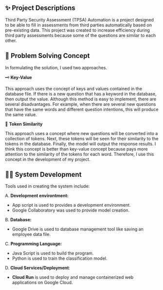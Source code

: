 ## ✨ Project Descriptions 

<p>Third Party Security Assessment (TPSA) Automation is a project designed to be able to fill in assessments from third parties automatically based on pre-existing data. This project was created to increase efficiency during third party assessments because some of the questions are similar to each other.</p> 

## 🧠 Problem Solving Concept
<p>In formulating the solution, I used two approaches.</p>

🗝️ **Key-Value**
<p>This approach uses the concept of keys and values ​​contained in the database file. If there is a new question that has a keyword in the database, then output the value. Although this method is easy to implement, there are several disadvantages. For example, when there are several new questions that have the same words and different question intentions, this will produce the same value.</p>

🔢 **Token Similarity**
<p>This approach uses a concept where new questions will be converted into a collection of tokens. Next, these tokens will be seen for their similarity to the tokens in the database. Finally, the model will output the response results. I think this concept is better than key-value concept because pays more attention to the similarity of the tokens for each word. Therefore, I use this concept in the development of my project.</p>

## 👩‍💻 System Development
<p>Tools used in creating the system include:</p>

A. **Development environtment:** 
  - App script is used to provides a development environment.
  - Google Collaboratory was used to provide model creation.

B. **Database:** 
  - Google Drive is used to database management tool like saving an employee data file.

C. **Programming Language:** 
  - Java Script is used to build the program.
  - Python is used to train the classification model.

D. **Cloud Services/Deployment**: 
  - **Cloud Run** is used to deploy and manage containerized web applications on Google Cloud.
